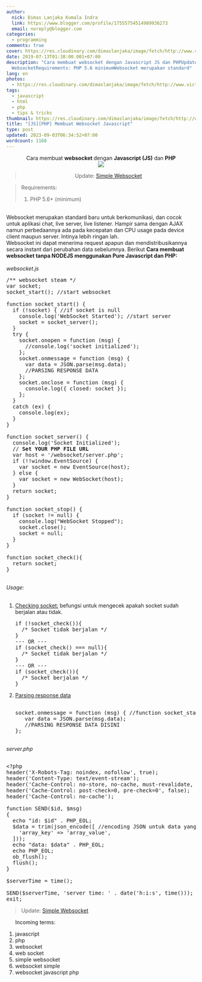 ```yaml
---
author:
  nick: Dimas Lanjaka Kumala Indra
  link: https://www.blogger.com/profile/17555754514989936273
  email: noreply@blogger.com
categories:
  - programming
comments: true
cover: https://res.cloudinary.com/dimaslanjaka/image/fetch/http://www.victim-site.com/img/snapshots/websocket.png
date: 2019-07-13T01:38:00.001+07:00
description: "Cara membuat websocket dengan Javascript JS dan PHPUpdate: Simple
  WebsocketRequirements: PHP 5.6 minimumWebsocket merupakan standard"
lang: en
photos:
  - https://res.cloudinary.com/dimaslanjaka/image/fetch/http://www.victim-site.com/img/snapshots/websocket.png
tags:
  - javascript
  - html
  - php
  - tips & tricks
thumbnail: https://res.cloudinary.com/dimaslanjaka/image/fetch/http://www.victim-site.com/img/snapshots/websocket.png
title: "[JS][PHP] Membuat Websocket Javascript"
type: post
updated: 2023-09-03T06:34:52+07:00
wordcount: 1168
---
```


<div dir="ltr" style="text-align: left;" trbidi="on"><div style="text-align: center;">Cara membuat <b>websocket </b>dengan <b>Javascript (JS)</b> dan <b>PHP</b><br><img src="https://res.cloudinary.com/dimaslanjaka/image/fetch/http://www.victim-site.com/img/snapshots/websocket.png"><br><blockquote>Update: <a href="https://www.webmanajemen.com/p/simple-websocket.html">Simple Websocket</a></blockquote></div><blockquote class="tr_bq" style="text-align: left;">Requirements: <br><ol style="text-align: left;"><li>PHP 5.6+ (minimum)&nbsp;</li></ol></blockquote><br>Websocket merupakan standard baru untuk berkomunikasi, dan cocok untuk aplikasi chat, live server, live listener. Hampir sama dengan AJAX namun perbedaannya ada pada kecepatan dan CPU usage pada device client maupun server. Intinya lebih ringan lah.<br>Websocket ini dapat menerima request apapun dan mendistribusikannya secara instant dari perubahan data sebelumnya. Berikut <b>Cara membuat websocket tanpa NODEJS menggunakan Pure Javascript dan PHP:</b><br><br><i>websocket.js</i><br><pre>/** websocket steam */<br>var socket;<br>socket_start(); //start websocket<br><br>function socket_start() {<br>  if (!socket) { //if socket is null<br>    console.log('WebSocket Started'); //start server<br>    socket = socket_server();<br>  }<br>  try {<br>    socket.onopen = function (msg) {<br>      //console.log('socket initialized');<br>    };<br>    socket.onmessage = function (msg) {<br>      var data = JSON.parse(msg.data);<br>      //PARSING RESPONSE DATA<br>    };<br>    socket.onclose = function (msg) {<br>      console.log({ closed: socket });<br>    };<br>  }<br>  catch (ex) {<br>    console.log(ex);<br>  }<br>}<br><br>function socket_server() {<br>  console.log('Socket Initialized');<br>  // <b>Set YOUR PHP FILE URL</b><br>  var host = '/websocket/server.php'; <br>  if (!!window.EventSource) {<br>    var socket = new EventSource(host);<br>  } else {<br>    var socket = new WebSocket(host);<br>  }<br>  return socket;<br>}<br><br>function socket_stop() {<br>  if (socket != null) {<br>    console.log("WebSocket Stopped");<br>    socket.close();<br>    socket = null;<br>  }<br>}<br><br>function socket_check(){<br>  return socket;<br>}<br></pre><br><i>Usage:</i><br><br><ol style="text-align: left;"><li><u>Checking socket:</u>&nbsp;befungsi untuk mengecek apakah socket sudah berjalan atau tidak.</li><pre>if (!socket_check()){<br>  /* Socket tidak berjalan */<br>}<br>--- OR ---<br>if (socket_check() === null){<br>  /* Socket tidak berjalan */<br>}<br>--- OR ---<br>if (socket_check()){<br>  /* Socket berjalan */<br>}<br></pre><li><u>Parsing response data</u></li><pre><br>socket.onmessage = function (msg) { //function socket_start()<br>   var data = JSON.parse(msg.data);<br>   //PARSING RESPONSE DATA DISINI<br>};<br></pre></ol><br><i>server.php</i><pre><br>&lt;?php<br>header('X-Robots-Tag: noindex, nofollow', true);<br>header('Content-Type: text/event-stream');<br>header('Cache-Control: no-store, no-cache, must-revalidate, max-age=0');<br>header('Cache-Control: post-check=0, pre-check=0', false);<br>header('Cache-Control: no-cache');<br><br>function SEND($id, $msg)<br>{<br>  echo "id: $id" . PHP_EOL;<br>  $data = trim(json_encode([ //encoding JSON untuk data yang panjang<br>    'array_key' =&gt; 'array_value',<br>  ]));<br>  echo "data: $data" . PHP_EOL;<br>  echo PHP_EOL;<br>  ob_flush();<br>  flush();<br>}<br><br>$serverTime = time();<br><br>SEND($serverTime, 'server time: ' . date('h:i:s', time()));<br>exit;<br></pre></div><blockquote>Update: <a href="https://www.webmanajemen.com/p/simple-websocket.html">Simple Websocket</a></blockquote> <ol><p>Incoming terms:</p><li>javascript</li><li>php</li><li>websocket</li><li>web socket</li><li>simple websocket</li><li>websocket simple</li><li>websocket javascript php</li></ol>